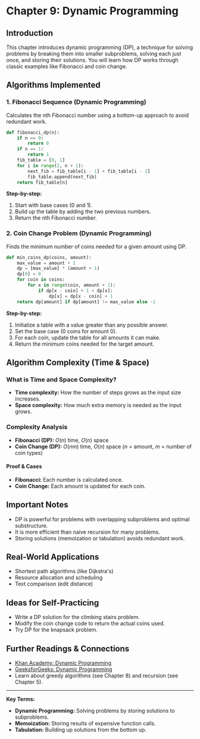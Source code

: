 # Chapter 9: Dynamic Programming

## Introduction
This chapter introduces dynamic programming (DP), a technique for solving problems by breaking them into smaller subproblems, solving each just once, and storing their solutions. You will learn how DP works through classic examples like Fibonacci and coin change.

## Algorithms Implemented

### 1. Fibonacci Sequence (Dynamic Programming)
Calculates the nth Fibonacci number using a bottom-up approach to avoid redundant work.
```python
def fibonacci_dp(n):
    if n == 0:
        return 0
    if n == 1:
        return 1
    fib_table = [0, 1]
    for i in range(2, n + 1):
        next_fib = fib_table[i - 1] + fib_table[i - 2]
        fib_table.append(next_fib)
    return fib_table[n]
```
**Step-by-step:**
1. Start with base cases (0 and 1).
2. Build up the table by adding the two previous numbers.
3. Return the nth Fibonacci number.

### 2. Coin Change Problem (Dynamic Programming)
Finds the minimum number of coins needed for a given amount using DP.
```python
def min_coins_dp(coins, amount):
    max_value = amount + 1
    dp = [max_value] * (amount + 1)
    dp[0] = 0
    for coin in coins:
        for x in range(coin, amount + 1):
            if dp[x - coin] + 1 < dp[x]:
                dp[x] = dp[x - coin] + 1
    return dp[amount] if dp[amount] != max_value else -1
```
**Step-by-step:**
1. Initialize a table with a value greater than any possible answer.
2. Set the base case (0 coins for amount 0).
3. For each coin, update the table for all amounts it can make.
4. Return the minimum coins needed for the target amount.

## Algorithm Complexity (Time & Space)

### What is Time and Space Complexity?
- **Time complexity:** How the number of steps grows as the input size increases.
- **Space complexity:** How much extra memory is needed as the input grows.

### Complexity Analysis
- **Fibonacci (DP):** $O(n)$ time, $O(n)$ space
- **Coin Change (DP):** $O(nm)$ time, $O(n)$ space ($n$ = amount, $m$ = number of coin types)

#### Proof & Cases
- **Fibonacci:** Each number is calculated once.
- **Coin Change:** Each amount is updated for each coin.

## Important Notes
- DP is powerful for problems with overlapping subproblems and optimal substructure.
- It is more efficient than naive recursion for many problems.
- Storing solutions (memoization or tabulation) avoids redundant work.

## Real-World Applications
- Shortest path algorithms (like Dijkstra's)
- Resource allocation and scheduling
- Text comparison (edit distance)

## Ideas for Self-Practicing
- Write a DP solution for the climbing stairs problem.
- Modify the coin change code to return the actual coins used.
- Try DP for the knapsack problem.

## Further Readings & Connections
- [Khan Academy: Dynamic Programming](https://www.khanacademy.org/computing/computer-science/algorithms/dynamic-programming/a/dynamic-programming)
- [GeeksforGeeks: Dynamic Programming](https://www.geeksforgeeks.org/dynamic-programming/)
- Learn about greedy algorithms (see Chapter 8) and recursion (see Chapter 5).

---
**Key Terms:**
- **Dynamic Programming:** Solving problems by storing solutions to subproblems.
- **Memoization:** Storing results of expensive function calls.
- **Tabulation:** Building up solutions from the bottom up. 
